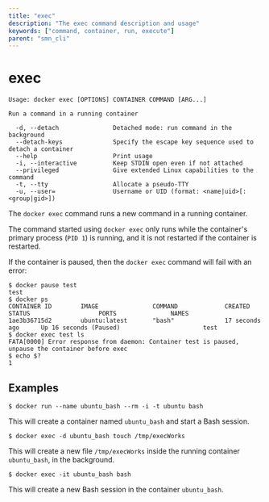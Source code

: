 ```yaml
---
title: "exec"
description: "The exec command description and usage"
keywords: ["command, container, run, execute"]
parent: "smn_cli"
---
```


# exec

    Usage: docker exec [OPTIONS] CONTAINER COMMAND [ARG...]

    Run a command in a running container

      -d, --detach               Detached mode: run command in the background
      --detach-keys              Specify the escape key sequence used to detach a container
      --help                     Print usage
      -i, --interactive          Keep STDIN open even if not attached
      --privileged               Give extended Linux capabilities to the command
      -t, --tty                  Allocate a pseudo-TTY
      -u, --user=                Username or UID (format: <name|uid>[:<group|gid>])

The `docker exec` command runs a new command in a running container.

The command started using `docker exec` only runs while the container's primary
process (`PID 1`) is running, and it is not restarted if the container is
restarted.

If the container is paused, then the `docker exec` command will fail with an error:

    $ docker pause test
    test
    $ docker ps
    CONTAINER ID        IMAGE               COMMAND             CREATED             STATUS                   PORTS               NAMES
    1ae3b36715d2        ubuntu:latest       "bash"              17 seconds ago      Up 16 seconds (Paused)                       test
    $ docker exec test ls
    FATA[0000] Error response from daemon: Container test is paused, unpause the container before exec
    $ echo $?
    1

## Examples

    $ docker run --name ubuntu_bash --rm -i -t ubuntu bash

This will create a container named `ubuntu_bash` and start a Bash session.

    $ docker exec -d ubuntu_bash touch /tmp/execWorks

This will create a new file `/tmp/execWorks` inside the running container
`ubuntu_bash`, in the background.

    $ docker exec -it ubuntu_bash bash

This will create a new Bash session in the container `ubuntu_bash`.
